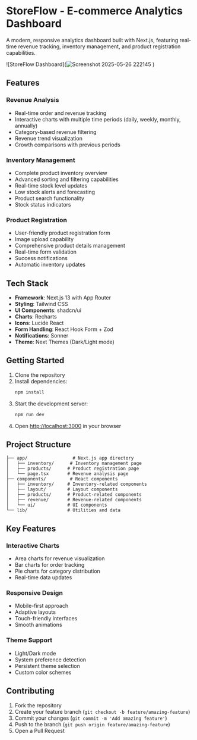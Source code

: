 # StoreFlow - E-commerce Analytics Dashboard

A modern, responsive analytics dashboard built with Next.js, featuring real-time revenue tracking, inventory management, and product registration capabilities.

![StoreFlow Dashboard](![Screenshot 2025-05-26 222145](https://github.com/user-attachments/assets/3be8cbb2-0659-474c-a011-e167fac7a50f)
)

## Features

### Revenue Analysis
- Real-time order and revenue tracking
- Interactive charts with multiple time periods (daily, weekly, monthly, annually)
- Category-based revenue filtering
- Revenue trend visualization
- Growth comparisons with previous periods

### Inventory Management
- Complete product inventory overview
- Advanced sorting and filtering capabilities
- Real-time stock level updates
- Low stock alerts and forecasting
- Product search functionality
- Stock status indicators

### Product Registration
- User-friendly product registration form
- Image upload capability
- Comprehensive product details management
- Real-time form validation
- Success notifications
- Automatic inventory updates

## Tech Stack

- **Framework**: Next.js 13 with App Router
- **Styling**: Tailwind CSS
- **UI Components**: shadcn/ui
- **Charts**: Recharts
- **Icons**: Lucide React
- **Form Handling**: React Hook Form + Zod
- **Notifications**: Sonner
- **Theme**: Next Themes (Dark/Light mode)

## Getting Started

1. Clone the repository
2. Install dependencies:
   ```bash
   npm install
   ```
3. Start the development server:
   ```bash
   npm run dev
   ```
4. Open [http://localhost:3000](http://localhost:3000) in your browser

## Project Structure

```
├── app/                 # Next.js app directory
│   ├── inventory/      # Inventory management page
│   ├── products/      # Product registration page
│   └── page.tsx       # Revenue analysis page
├── components/         # React components
│   ├── inventory/     # Inventory-related components
│   ├── layout/        # Layout components
│   ├── products/      # Product-related components
│   ├── revenue/       # Revenue-related components
│   └── ui/            # UI components
└── lib/               # Utilities and data
```

## Key Features

### Interactive Charts
- Area charts for revenue visualization
- Bar charts for order tracking
- Pie charts for category distribution
- Real-time data updates

### Responsive Design
- Mobile-first approach
- Adaptive layouts
- Touch-friendly interfaces
- Smooth animations

### Theme Support
- Light/Dark mode
- System preference detection
- Persistent theme selection
- Custom color schemes

## Contributing

1. Fork the repository
2. Create your feature branch (`git checkout -b feature/amazing-feature`)
3. Commit your changes (`git commit -m 'Add amazing feature'`)
4. Push to the branch (`git push origin feature/amazing-feature`)
5. Open a Pull Request
